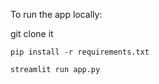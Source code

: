 

To run the app locally:

git clone it

`pip install -r requirements.txt`

`streamlit run app.py`


